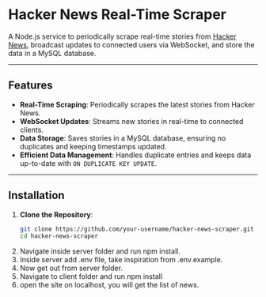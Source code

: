 # Hacker News Real-Time Scraper

A Node.js service to periodically scrape real-time stories from [Hacker News](https://news.ycombinator.com/), broadcast updates to connected users via WebSocket, and store the data in a MySQL database.  

---

## Features

- **Real-Time Scraping**: Periodically scrapes the latest stories from Hacker News.
- **WebSocket Updates**: Streams new stories in real-time to connected clients.
- **Data Storage**: Saves stories in a MySQL database, ensuring no duplicates and keeping timestamps updated.
- **Efficient Data Management**: Handles duplicate entries and keeps data up-to-date with `ON DUPLICATE KEY UPDATE`.

---

## Installation

1. **Clone the Repository**:
   ```bash
   git clone https://github.com/your-username/hacker-news-scraper.git
   cd hacker-news-scraper
2. Navigate inside server folder and run npm install.
3. Inside server add .env file, take inspiration from .env.example.
4. Now get out from server folder.
5. Navigate to client folder and run npm install
6. open the site on localhost, you will get the list of news.
